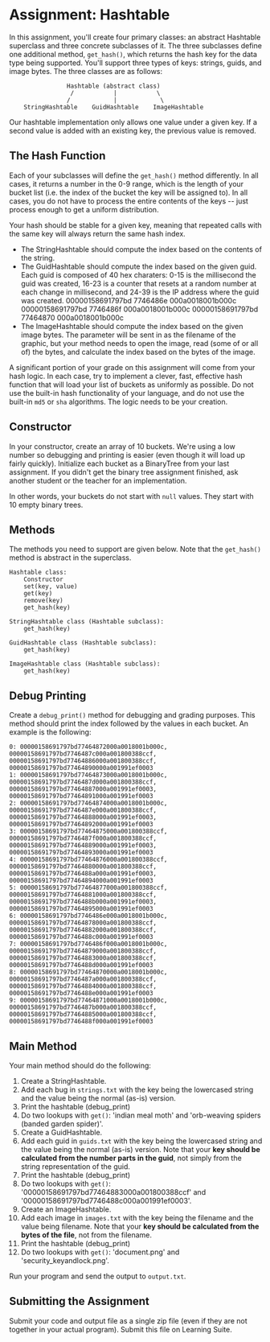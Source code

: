 # Assignment: Hashtable

In this assignment, you'll create four primary classes: an abstract Hashtable superclass and three concrete subclasses of it.  The three subclasses define one additional method, `get_hash()`, which returns the hash key for the data type being supported.  You'll support three types of keys: strings, guids, and image bytes.  The three classes are as follows:

```
                Hashtable (abstract class)
                 /           |           \
                /            |            \
    StringHashtable    GuidHashtable    ImageHashtable
```

Our hashtable implementation only allows one value under a given key.  If a second value is added with an existing key, the previous value is removed.

## The Hash Function

Each of your subclasses will define the `get_hash()` method differently.  In all cases, it returns a number in the 0-9 range, which is the length of your bucket list (i.e. the index of the bucket the key will be assigned to).  In all cases, you do not have to process the entire contents of the keys -- just process enough to get a uniform distribution.

Your hash should be stable for a given key, meaning that repeated calls with the same key will always return the same hash index.

* The StringHashtable should compute the index based on the contents of the string.
* The GuidHashtable should compute the index based on the given guid.  Each guid is composed of 40 hex charaters: 0-15 is the millisecond the guid was created, 16-23 is a counter that resets at a random number at each change in millisecond, and 24-39 is the IP address where the guid was created.
00000158691797bd 7746486e 000a0018001b000c
00000158691797bd 7746486f 000a0018001b000c
00000158691797bd 77464870 000a0018001b000c
* The ImageHashtable should compute the index based on the given image bytes.  The parameter will be sent in as the filename of the graphic, but your method needs to open the image, read (some of or all of) the bytes, and calculate the index based on the bytes of the image.

A significant portion of your grade on this assignment will come from your hash logic.  In each case, try to implement a clever, fast, effective hash function that will load your list of buckets as uniformly as possible.  Do not use the built-in hash functionality of your language, and do not use the built-in `md5` or `sha` algorithms.  The logic needs to be your creation.

## Constructor

In your constructor, create an array of 10 buckets.  We're using a low number so debugging and printing is easier (even though it will load up fairly quickly).  Initialize each bucket as a BinaryTree from your last assignment.  If you didn't get the binary tree assignment finished, ask another student or the teacher for an implementation.

In other words, your buckets do not start with `null` values.  They start with 10 empty binary trees.


## Methods

The methods you need to support are given below.  Note that the `get_hash()` method is abstract in the superclass.

```
Hashtable class:
    Constructor
    set(key, value)
    get(key)
    remove(key)
    get_hash(key)

StringHashtable class (Hashtable subclass):
    get_hash(key)

GuidHashtable class (Hashtable subclass):
    get_hash(key)

ImageHashtable class (Hashtable subclass):
    get_hash(key)

```


## Debug Printing

Create a `debug_print()` method for debugging and grading purposes.  This method should print the index followed by the values in each bucket.  An example is the following:

```
0: 00000158691797bd77464872000a0018001b000c, 00000158691797bd7746487c000a001800388ccf, 00000158691797bd77464886000a001800388ccf, 00000158691797bd77464890000a001991ef0003
1: 00000158691797bd77464873000a0018001b000c, 00000158691797bd7746487d000a001800388ccf, 00000158691797bd77464887000a001991ef0003, 00000158691797bd77464891000a001991ef0003
2: 00000158691797bd77464874000a0018001b000c, 00000158691797bd7746487e000a001800388ccf, 00000158691797bd77464888000a001991ef0003, 00000158691797bd77464892000a001991ef0003
3: 00000158691797bd77464875000a001800388ccf, 00000158691797bd7746487f000a001800388ccf, 00000158691797bd77464889000a001991ef0003, 00000158691797bd77464893000a001991ef0003
4: 00000158691797bd77464876000a001800388ccf, 00000158691797bd77464880000a001800388ccf, 00000158691797bd7746488a000a001991ef0003, 00000158691797bd77464894000a001991ef0003
5: 00000158691797bd77464877000a001800388ccf, 00000158691797bd77464881000a001800388ccf, 00000158691797bd7746488b000a001991ef0003, 00000158691797bd77464895000a001991ef0003
6: 00000158691797bd7746486e000a0018001b000c, 00000158691797bd77464878000a001800388ccf, 00000158691797bd77464882000a001800388ccf, 00000158691797bd7746488c000a001991ef0003
7: 00000158691797bd7746486f000a0018001b000c, 00000158691797bd77464879000a001800388ccf, 00000158691797bd77464883000a001800388ccf, 00000158691797bd7746488d000a001991ef0003
8: 00000158691797bd77464870000a0018001b000c, 00000158691797bd7746487a000a001800388ccf, 00000158691797bd77464884000a001800388ccf, 00000158691797bd7746488e000a001991ef0003
9: 00000158691797bd77464871000a0018001b000c, 00000158691797bd7746487b000a001800388ccf, 00000158691797bd77464885000a001800388ccf, 00000158691797bd7746488f000a001991ef0003
```



## Main Method

Your main method should do the following:

1. Create a StringHashtable.
1. Add each bug in `strings.txt` with the key being the lowercased string and the value being the normal (as-is) version.
1. Print the hashtable (debug_print)
1. Do two lookups with `get()`: 'indian meal moth' and 'orb-weaving spiders (banded garden spider)'.
1. Create a GuidHashtable.
1. Add each guid in `guids.txt` with the key being the lowercased string and the value being the normal (as-is) version. Note that your **key should be calculated from the number parts in the guid**, not simply from the string representation of the guid.
1. Print the hashtable (debug_print)
1. Do two lookups with `get()`: '00000158691797bd77464883000a001800388ccf' and '00000158691797bd7746488c000a001991ef0003'.
1. Create an ImageHashtable.
1. Add each image in `images.txt` with the key being the filename and the value being filename.  Note that your **key should be calculated from the bytes of the file**, not from the filename.
1. Print the hashtable (debug_print)
1. Do two lookups with `get()`: 'document.png' and 'security_keyandlock.png'.

Run your program and send the output to `output.txt`.



## Submitting the Assignment

Submit your code and output file as a single zip file (even if they are not together in your actual program).  Submit this file on Learning Suite.
